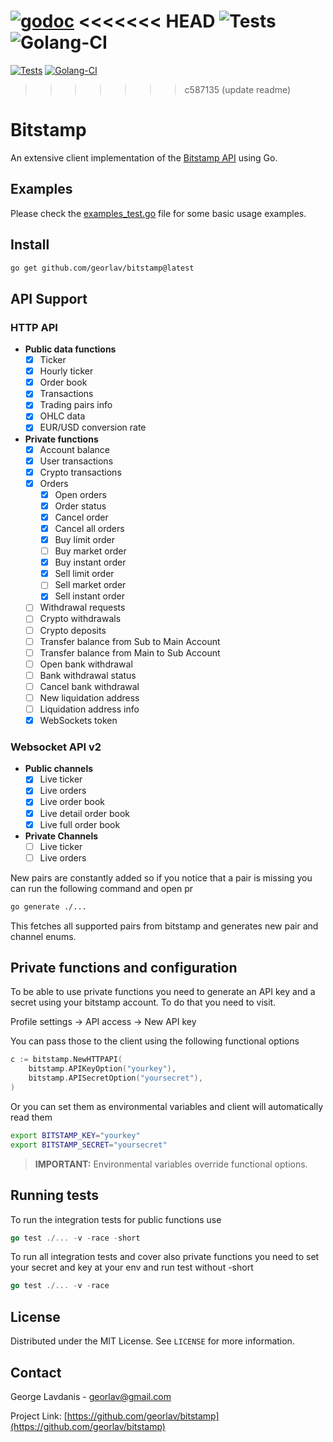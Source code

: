 [![godoc](https://img.shields.io/badge/godoc-reference-5272B4.svg)](https://pkg.go.dev/github.com/georlav/bitstamp)
<<<<<<< HEAD
![Tests](https://github.com/georlav/bitstamp/workflows/Tests/badge.svg)
![Golang-CI](https://github.com/georlav/bitstamp/workflows/Golang-CI/badge.svg)
=======
[![Tests](https://github.com/georlav/bitstamp/actions/workflows/ci.yml/badge.svg)](https://github.com/georlav/bitstamp/actions/workflows/ci.yml)
[![Golang-CI](https://github.com/georlav/bitstamp/actions/workflows/linter.yml/badge.svg)](https://github.com/georlav/bitstamp/actions/workflows/linter.yml)
>>>>>>> c587135 (update readme)

# Bitstamp
An extensive client implementation of the [Bitstamp API](https://www.bitstamp.net/api/) using Go.

## Examples
Please check the [examples_test.go](examples_test.go) file for some basic usage examples.

## Install
```bash
go get github.com/georlav/bitstamp@latest
```

## API Support

  ### HTTP API

  * **Public data functions**
    * [x] Ticker
    * [x] Hourly ticker
    * [x] Order book
    * [x] Transactions
    * [x] Trading pairs info
    * [x] OHLC data
    * [x] EUR/USD conversion rate
  * **Private functions**
    * [x] Account balance
    * [x] User transactions
    * [x] Crypto transactions
    * [x] Orders
      * [x] Open orders
      * [x] Order status
      * [x] Cancel order
      * [x] Cancel all orders
      * [x] Buy limit order
      * [ ] Buy market order
      * [x] Buy instant order
      * [x] Sell limit order
      * [ ] Sell market order
      * [x] Sell instant order
    * [ ] Withdrawal requests
    * [ ] Crypto withdrawals
    * [ ] Crypto deposits
    * [ ] Transfer balance from Sub to Main Account
    * [ ] Transfer balance from Main to Sub Account
    * [ ] Open bank withdrawal
    * [ ] Bank withdrawal status
    * [ ] Cancel bank withdrawal
    * [ ] New liquidation address
    * [ ] Liquidation address info
    * [x] WebSockets token

   ### Websocket API v2

  * **Public channels**
    * [x] Live ticker
    * [x] Live orders
    * [x] Live order book
    * [x] Live detail order book
    * [x] Live full order book
  * **Private Channels**
    * [ ] Live ticker
    * [ ] Live orders

New pairs are constantly added so if you notice that a pair is missing you can run the following command and open pr

```bash
go generate ./...
```

This fetches all supported pairs from bitstamp and generates new pair and channel enums.

## Private functions and configuration
To be able to use private functions you need to generate an API key and a secret using your bitstamp account. To do that you need to visit.

Profile settings -> API access -> New API key

You can pass those to the client using the following functional options
```go
c := bitstamp.NewHTTPAPI(
	bitstamp.APIKeyOption("yourkey"),
	bitstamp.APISecretOption("yoursecret"),
)
```

Or you can set them as environmental variables and client will automatically read them
```bash
export BITSTAMP_KEY="yourkey"
export BITSTAMP_SECRET="yoursecret"
```

> **IMPORTANT:** Environmental variables override functional options.

## Running tests
To run the integration tests for public functions use
```go
go test ./... -v -race -short
```

To run all integration tests and cover also private functions you need to set your secret and key at your env and run test without -short
```go
go test ./... -v -race
```

## License
Distributed under the MIT License. See `LICENSE` for more information.

## Contact
George Lavdanis - georlav@gmail.com

Project Link: [https://github.com/georlav/bitstamp](https://github.com/georlav/bitstamp)



